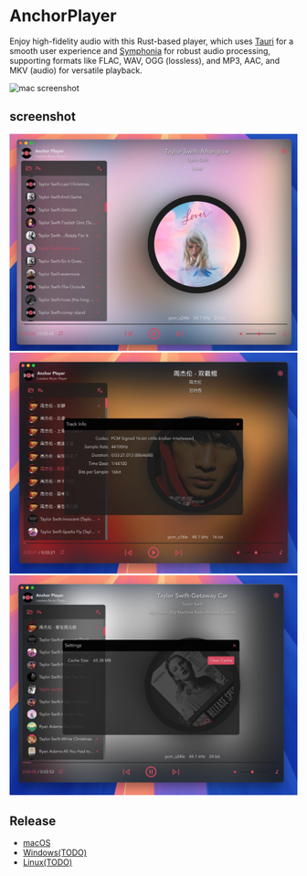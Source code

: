 # AnchorPlayer

Enjoy high-fidelity audio with this Rust-based player, which uses [Tauri](https://github.com/tauri-apps/tauri) for a smooth user experience and [Symphonia](https://github.com/pdeljanov/Symphonia) for robust audio processing, supporting formats like FLAC, WAV, OGG (lossless), and MP3, AAC, and MKV (audio) for versatile playback.

![mac screenshot](./docs/video.gif)

## screenshot
![mac screenshot](./docs/ss3.webp)
![mac screenshot](./docs/ss2.webp)
![mac screenshot](./docs/ss1.webp)

## Release

- [macOS](https://github.com/crazytravel/anchor-player/releases/download/v0.2.2/Anchor.Player_0.2.2_aarch64.dmg)
- [Windows(TODO)]()
- [Linux(TODO)]()
